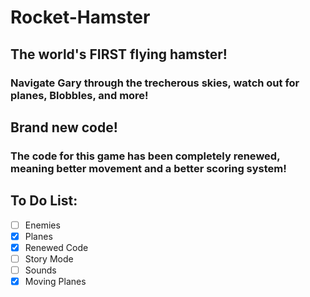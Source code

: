 # Rocket-Hamster

## The world's FIRST flying hamster!
### Navigate Gary through the trecherous skies, watch out for planes, Blobbles, and more!

## Brand new code!
### The code for this game has been completely renewed, meaning better movement and a better scoring system!

## To Do List:
 - [ ] Enemies
 - [x] Planes
 - [x] Renewed Code
 - [ ] Story Mode
 - [ ] Sounds
 - [x] Moving Planes
